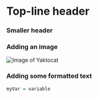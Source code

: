 # Top-line header

### Smaller header

### Adding an image

![Image of Yaktocat](https://octodex.github.com/images/yaktocat.png)

### Adding some formatted text

``` r
myVar = variable
```
